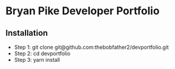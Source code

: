 # Bryan Pike Developer Portfolio
## Installation
<ul>
  <li> Step 1: git clone git@github.com:thebobfather2/devportfolio.git </li>
  <li> Step 2: cd devportfolio </li>
  <li> Step 3: yarn install </li>
</ul>
